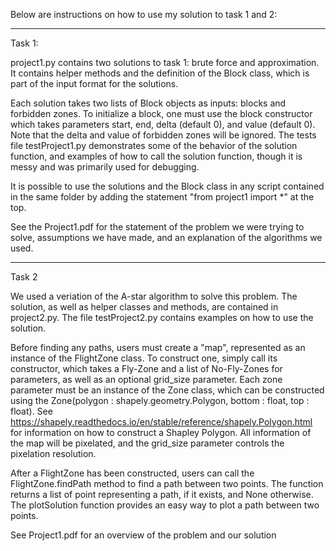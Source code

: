 Below are instructions on how to use my solution to task 1 and 2:

----------------------------------------------------------------------
Task 1:

project1.py contains two solutions to task 1: brute force and approximation. It contains helper methods and the definition of the Block class, which is part of the input format for the solutions.

Each solution takes two lists of Block objects as inputs: blocks and forbidden zones. To initialize a block, one must use the block constructor which takes parameters start, end, delta (default 0), and value (default 0). Note that the delta and value of forbidden zones will be ignored. The tests file testProject1.py demonstrates some of the behavior of the solution function, and examples of how to call the solution function, though it is messy and was primarily used for debugging.

It is possible to use the solutions and the Block class in any script contained in the same folder by adding the statement "from project1 import *" at the top. 

See the Project1.pdf for the statement of the problem we were trying to solve, assumptions we have made, and an explanation of the algorithms we used.

----------------------------------------------------------------------
Task 2

We used a veriation of the A-star algorithm to solve this problem. The solution, as well as helper classes and methods, are contained in project2.py. The file testProject2.py contains examples on how to use the solution.

Before finding any paths, users must create a "map", represented as an instance of the FlightZone class. To construct one, simply call its constructor, which takes a Fly-Zone and a list of No-Fly-Zones for parameters, as well as an optional grid_size parameter. Each zone parameter must be an instance of the Zone class, which can be constructed using the Zone(polygon : shapely.geometry.Polygon, bottom : float, top : float). See https://shapely.readthedocs.io/en/stable/reference/shapely.Polygon.html for information on how to construct a Shapley Polygon. All information of the map will be pixelated, and the grid_size parameter controls the pixelation resolution.

After a FlightZone has been constructed, users can call the FlightZone.findPath method to find a path between two points. The function returns a list of point representing a path, if it exists, and None otherwise. The plotSolution function provides an easy way to plot a path between two points.

See Project1.pdf for an overview of the problem and our solution